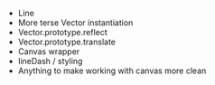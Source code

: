 + Line
+ More terse Vector instantiation
+ Vector.prototype.reflect
+ Vector.prototype.translate
+ Canvas wrapper
+ lineDash / styling
+ Anything to make working with canvas more clean
